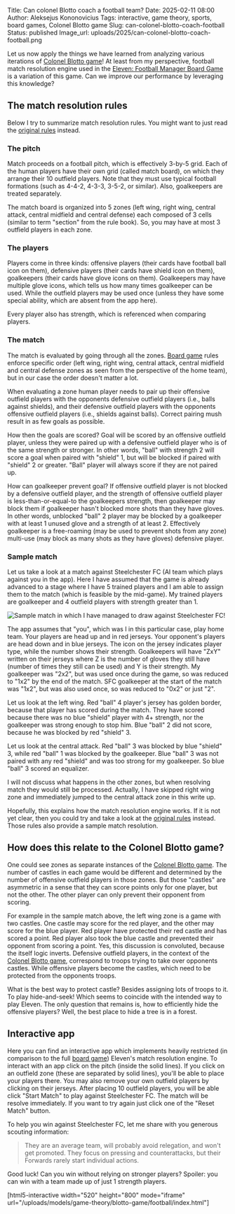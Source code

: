 Title: Can colonel Blotto coach a football team?
Date: 2025-02-11 08:00
Author: Aleksejus Kononovicius
Tags: interactive, game theory, sports, board games, Colonel Blotto game
Slug: can-colonel-blotto-coach-football
Status: published
Image_url: uploads/2025/can-colonel-blotto-coach-football.png

Let us now apply the things we have learned from analyzing various
iterations of [Colonel Blotto game](/tag/colonel-blotto-game/)! At least
from my perspective, football match resolution engine used in the [Eleven:
Football Manager Board
Game](https://boardgamegeek.com/boardgame/329716/eleven-football-manager-board-game)
is a variation of this game. Can we improve our performance by leveraging
this knowledge?
<!--more-->

## The match resolution rules

Below I try to summarize match resolution rules. You might want to just read
the [original
rules](https://boardgamegeek.com/filepage/244391/eleven-english-rulebook)
instead.

### The pitch

Match proceeds on a football pitch, which is effectively 3-by-5 grid. Each
of the human players have their own grid (called match board), on which they
arrange their 10 outfield players. Note that they must use typical football
formations (such as 4-4-2, 4-3-3, 3-5-2, or similar). Also, goalkeepers are
treated separately.

The match board is organized into 5 zones (left wing, right wing, central
attack, central midfield and central defense) each composed of 3 cells
(similar to term "section" from the rule book). So, you may have at most 3
outfield players in each zone.

### The players

Players come in three kinds: offensive players (their cards have football
ball icon on them), defensive players (their cards have shield icon on
them), goalkeepers (their cards have glove icons on them). Goalkeepers may
have multiple glove icons, which tells us how many times goalkeeper can be
used. While the outfield players may be used once (unless they have some
special ability, which are absent from the app here).

Every player also has strength, which is referenced when comparing players.

### The match

The match is evaluated by going through all the zones. [Board
game](/tag/board-games/) rules enforce specific order (left wing, right
wing, central attack, central midfield and central defense zones as seen
from the perspective of the home team), but in our case the order doesn't
matter a lot.

When evaluating a zone human player needs to pair up their offensive
outfield players with the opponents defensive outfield players (i.e., balls
against shields), and their defensive outfield players with the opponents
offensive outfield players (i.e., shields against balls). Correct pairing
mush result in as few goals as possible.

How then the goals are scored? Goal will be scored by an offensive outfield
player, unless they were paired up with a defensive outfield player who is
of the same strength or stronger. In other words, "ball" with strength 2
will score a goal when paired with "shield" 1, but will be blocked if paired
with "shield" 2 or greater. "Ball" player will always score if they are not
paired up.

How can goalkeeper prevent goal? If offensive outfield player is not blocked
by a defensive outfield player, and the strength of offensive outfield
player is less-than-or-equal-to the goalkeepers strength, then goalkeeper
may block them if goalkeeper hasn't blocked more shots than they have
gloves. In other words, unblocked "ball" 2 player may be blocked by a
goalkeeper with at least 1 unused glove and a strength of at least 2.
Effectively goalkeeper is a free-roaming (may be used to prevent shots from
any zone) multi-use (may block as many shots as they have gloves) defensive
player.

### Sample match

Let us take a look at a match against Steelchester FC (AI team which plays
against you in the app). Here I have assumed that the game is already
advanced to a stage where I have 5 trained players and I am able to assign
them to the match (which is feasible by the mid-game). My trained players
are goalkeeper and 4 outfield players with strength greater than 1.

![Sample match in which I have managed to draw against Steelchester
FC!]({static}/uploads/2025/can-colonel-blotto-coach-football-11.png "Sample
match in which I have managed to draw against Steelchester FC!")

The app assumes that "you", which was I in this particular case, play home
team. Your players are head up and in red jerseys. Your opponent's players
are head down and in blue jerseys. The icon on the jersey indicates player
type, while the number shows their strength. Goalkeepers will have "ZxY"
written on their jerseys where Z is the number of gloves they still have
(number of times they still can be used) and Y is their strength. My
goalkeeper was "2x2", but was used once during the game, so was reduced to
"1x2" by the end of the match. SFC goalkeeper at the start of the match was
"1x2", but was also used once, so was reduced to "0x2" or just "2".

Let us look at the left wing. Red "ball" 4 player's jersey has golden
border, because that player has scored during the match. They have scored
because there was no blue "shield" player with 4+ strength, nor the
goalkeeper was strong enough to stop him. Blue "ball" 2 did not score,
because he was blocked by red "shield" 3.

Let us look at the central attack. Red "ball" 3 was blocked by blue "shield"
3, while red "ball" 1 was blocked by the goalkeeper. Blue "ball" 3 was not
paired with any red "shield" and was too strong for my goalkeeper. So blue
"ball" 3 scored an equalizer.

I will not discuss what happens in the other zones, but when resolving
match they would still be processed. Actually, I have skipped right wing
zone and immediately jumped to the central attack zone in this write up.

Hopefully, this explains how the match resolution engine works. If it is not
yet clear, then you could try and take a look at the [original
rules](https://boardgamegeek.com/filepage/244391/eleven-english-rulebook)
instead. Those rules also provide a sample match resolution.

## How does this relate to the Colonel Blotto game?

One could see zones as separate instances of the [Colonel Blotto
game](/tag/colonel-blotto-game/). The number of castles in each game would
be different and determined by the number of offensive outfield players in
those zones. But those "castles" are asymmetric in a sense that they can
score points only for one player, but not the other. The other player can
only prevent their opponent from scoring.

For example in the sample match above, the left wing zone is a game with two
castles. One castle may score for the red player, and the other may score
for the blue player. Red player have protected their red castle and has
scored a point. Red player also took the blue castle and prevented their
opponent from scoring a point. Yes, this discussion is convoluted, because
the itself logic inverts. Defensive outfield players, in the context of the
[Colonel Blotto game](/tag/colonel-blotto-game/), correspond to troops
trying to take over opponents castles. While offensive players become the
castles, which need to be protected from the opponents troops.

What is the best way to protect castle? Besides assigning lots of troops to
it. To play hide-and-seek! Which seems to coincide with the intended way to
play Eleven. The only question that remains is, how to efficiently hide the
offensive players? Well, <span style="color:var(--bg-light);">the best place
to hide a tree is in a forest</span>.

## Interactive app

Here you can find an interactive app which implements heavily restricted (in
comparison to the full [board
game](https://boardgamegeek.com/boardgame/329716/eleven-football-manager-board-game))
Eleven's match resolution engine. To interact with an app click on the pitch
(inside the solid lines). If you click on an outfield zone (these are
separated by solid lines), you'll be able to place your players there. You
may also remove your own outfield players by clicking on their jerseys.
After placing 10 outfield players, you will be able click "Start Match" to
play against Steelchester FC. The match will be resolve immediately. If you
want to try again just click one of the "Reset Match" button.

To help you win against Steelchester FC, let me share with you generous
scouting information:

> They are an average team, will probably avoid relegation, and won't get
> promoted. They focus on pressing and counterattacks, but their Forwards
> rarely start individual actions.

Good luck! Can you win without relying on stronger players? Spoiler: you can
win with a team made up of just 1 strength players.

[html5-interactive width="520" height="800" mode="iframe"
url="/uploads/models/game-theory/blotto-game/football/index.html"]

